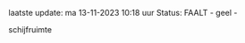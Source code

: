 laatste update: 
ma 13-11-2023 10:18   uur 
Status: FAALT - geel - 
<div class="service Y">schijfruimte</div>